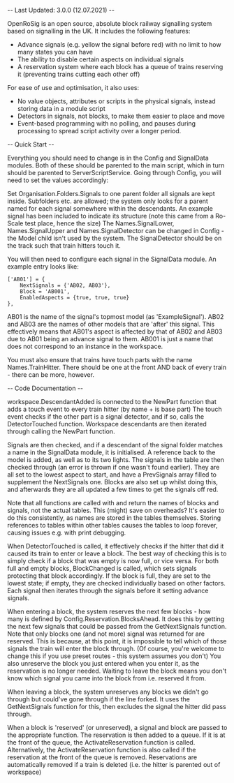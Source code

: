 -- Last Updated: 3.0.0 (12.07.2021) --


OpenRoSig is an open source, absolute block railway signalling system based on signalling in the UK.
It includes the following features:
- Advance signals (e.g. yellow the signal before red) with no limit to how many states you can have
- The ability to disable certain aspects on individual signals
- A reservation system where each block has a queue of trains reserving it (preventing trains cutting each other off)

For ease of use and optimisation, it also uses:
- No value objects, attributes or scripts in the physical signals, instead storing data in a module script
- Detectors in signals, not blocks, to make them easier to place and move
- Event-based programming with no polling, and pauses during processing to spread script activity over a longer period.


-- Quick Start --

Everything you should need to change is in the Config and SignalData modules.
Both of these should be parented to the main script, which in turn should be parented to ServerScriptService.
Going through Config, you will need to set the values accordingly:

Set Organisation.Folders.Signals to one parent folder all signals are kept inside.
Subfolders etc. are allowed; the system only looks for a parent named for each signal somewhere within the descendants.
An example signal has been included to indicate its structure (note this came from a Ro-Scale test place, hence the size)
The Names.SignalLower, Names.SignalUpper and Names.SignalDetector can be changed in Config - the Model child isn't used by the system.
The SignalDetector should be on the track such that train hitters touch it.

You will then need to configure each signal in the SignalData module.
An example entry looks like:

	['AB01'] = {
		NextSignals = {'AB02, AB03'},
		Block = 'AB001',
		EnabledAspects = {true, true, true}
	},
	
AB01 is the name of the signal's topmost model (as 'ExampleSignal').
AB02 and AB03 are the names of other models that are 'after' this signal.
This effectively means that AB01's aspect is affected by that of AB02 and AB03 due to AB01 being an advance signal to them.
AB001 is just a name that does not correspond to an instance in the workspace.

You must also ensure that trains have touch parts with the name Names.TrainHitter.
There should be one at the front AND back of every train - there can be more, however.


-- Code Documentation --

workspace.DescendantAdded is connected to the NewPart function that adds a touch event to every train hitter (by name + is base part)
The touch event checks if the other part is a signal detector, and if so, calls the DetectorTouched function.
Workspace descendants are then iterated through calling the NewPart function.

Signals are then checked, and if a descendant of the signal folder matches a name in the SignalData module, it is initialised.
A reference back to the model is added, as well as to its two lights.
The signals in the table are then checked through (an error is thrown if one wasn't found earlier).
They are all set to the lowest aspect to start, and have a PrevSignals array filled to supplement the NextSignals one.
Blocks are also set up whilst doing this, and afterwards they are all updated a few times to get the signals off red.

Note that all functions are called with and return the names of blocks and signals, not the actual tables.
This (might) save on overheads? It's easier to do this consistently, as names are stored in the tables themselves.
Storing references to tables within other tables causes the tables to loop forever, causing issues e.g. with print debugging.

When DetectorTouched is called, it effectively checks if the hitter that did it caused its train to enter or leave a block.
The best way of checking this is to simply check if a block that was empty is now full, or vice versa.
For both full and empty blocks, BlockChanged is called, which sets signals protecting that block accordingly.
If the block is full, they are set to the lowest state; if empty, they are checked individually based on other factors.
Each signal then iterates through the signals before it setting advance signals.

When entering a block, the system reserves the next few blocks - how many is defined by Config.Reservation.BlocksAhead.
It does this by getting the next few signals that could be passed from the GetNextSignals function.
Note that only blocks one (and not more) signal was returned for are reserved.
This is because, at this point, it is impossible to tell which of those signals the train will enter the block through.
(Of course, you're welcome to change this if you use preset routes - this system assumes you don't)
You also unreserve the block you just entered when you enter it, as the reservation is no longer needed.
Waiting to leave the block means you don't know which signal you came into the block from i.e. reserved it from.

When leaving a block, the system unreserves any blocks we didn't go through but could've gone through if the line forked.
It uses the GetNextSignals function for this, then excludes the signal the hitter did pass through.

When a block is 'reserved' (or unreserved), a signal and block are passed to the appropriate function.
The reservation is then added to a queue. If it is at the front of the queue, the ActivateReservation function is called.
Alternatively, the ActivateReservation function is also called if the reservation at the front of the queue is removed.
Reservations are automatically removed if a train is deleted (i.e. the hitter is parented out of workspace)
